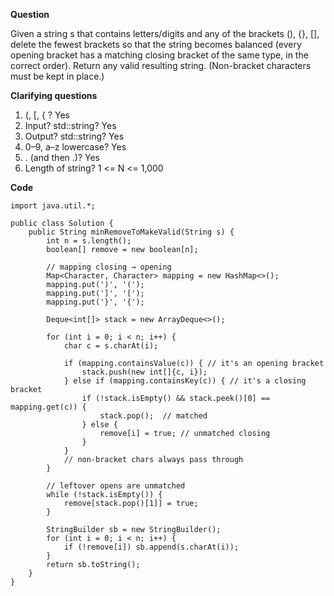 **Question** 

Given a string s that contains letters/digits and any of the brackets (), {}, [], delete the fewest brackets so that the string becomes balanced (every opening bracket has a matching closing bracket of the same type, in the correct order).
Return any valid resulting string. (Non-bracket characters must be kept in place.)

**Clarifying questions**

1. (, [, { ? Yes
2. Input? std::string? Yes
3. Output? std::string? Yes
4. 0–9, a–z lowercase? Yes
5. . (and then .)? Yes
6. Length of string? 1 <= N <= 1,000

**Code**

```
import java.util.*;

public class Solution {
    public String minRemoveToMakeValid(String s) {
        int n = s.length();
        boolean[] remove = new boolean[n];

        // mapping closing → opening
        Map<Character, Character> mapping = new HashMap<>();
        mapping.put(')', '(');
        mapping.put(']', '[');
        mapping.put('}', '{');

        Deque<int[]> stack = new ArrayDeque<>();

        for (int i = 0; i < n; i++) {
            char c = s.charAt(i);

            if (mapping.containsValue(c)) { // it's an opening bracket
                stack.push(new int[]{c, i});
            } else if (mapping.containsKey(c)) { // it's a closing bracket
                if (!stack.isEmpty() && stack.peek()[0] == mapping.get(c)) {
                    stack.pop();  // matched
                } else {
                    remove[i] = true; // unmatched closing
                }
            }
            // non-bracket chars always pass through
        }

        // leftover opens are unmatched
        while (!stack.isEmpty()) {
            remove[stack.pop()[1]] = true;
        }

        StringBuilder sb = new StringBuilder();
        for (int i = 0; i < n; i++) {
            if (!remove[i]) sb.append(s.charAt(i));
        }
        return sb.toString();
    }
}


```
